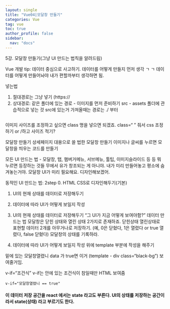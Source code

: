 ```yaml
---
layout: single
title: "Vue04|모달창 만들기"
categories: Vue
tag: vue
toc: true
author_profile: false
sidebar:
  nav: "docs"
---
```



5강. 모달창 만들기(그냥 UI 만드는 법칙을 알려드림)

Vue 개발 tip: 데이터 중심으로 사고하기. 데이터를 어떻게 만들지 먼저 생각 ㄱ
ㄱ
데이터를 어떻게 만들어놔야 내가 편할까부터 생각하면 됨.


<img>넣는법
1. 절대경로는 그냥 넣기 (https://
2. 상대경로: 같은 폴더에 있는 경로 - 이미지를 먼저 준비하기 
src - assets 폴더에 관습적으로 넣는 것
src에 있는거 가져올때는 경로는 ./ 부터

<img src="./assets/room0.jpg" alt="">


이미지 사이즈를 조정하고 싶으면 class 명을 넣으면 되겠죠.
class=“ ” 줘서 css 조정하기 
or /하고 사이즈 적기?

모달창 만들기
상세페이지 대용으로 쓸 법한 모달창 만들기
이미지나 글씨를 누르면 모달창을 띄우는 코드를 만들기

모든 UI 만드는 법 - 모달창, 탭, 햄버거메뉴, 서브메뉴, 툴팁, 이미지슬라이드 등 등
뭐 누르면 등장하는 것들
무에서 유가 창조되는 게 아니야. 내가 미리 만들어놓고 평소에 숨겨놓는거야.
모달창 UI가 미리 필요해요. 디자인해보겠어.


동적인 UI 만드는 법: 2step
0. HTML CSS로 디자인해두기(기본)
1. UI의 현재 상태를 데이터로 저장해두기
2. 데이터에 따라 UI가 어떻게 보일지 작성


1. UI의 현재 상태를 데이터로 저장해두기 “그 UI가 지금 어떻게 보여야함?”
데이터 만드는 법
모달창은 닫힌 상태와 열린 상태 2가지로 존재하죠.
닫힌상태 열린상태로 표현할 데이터 2개를 아무거나로 저장하기.
(예, 0은 닫혔다, 1은 열렸다 or true 열렸다, false 닫혔다)
모달창의 상태를 기록하라.

2. 데이터에 따라 UI가 어떻게 보일지 작성
위에 template 부분에 작성을 해주기

밑에 있는 모달창열렸니 data 가 true면 이거 (template - div class=“black-bg”) 보여줄거임.

v-if=“조건식”
v-if는 안에 있는 조건식이 참일때만 HTML 보여줌
```
v-if="모달창열렸니 == true"
```

<h4 @click="모달창열렸니 = true">

이 데이터 저장 공간을 react 에서는 state 라고도 부른다.
UI의 상태를 저장하는 공간이라서 state(상태) 라고 부르기도 한다.